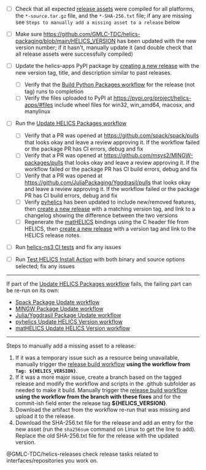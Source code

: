 - [ ] Check that all expected [release assets](https://github.com/GMLC-TDC/HELICS/releases/${HELICS_VERSION}) were compiled for all platforms, the `*-source.tar.gz` file, and the `*-SHA-256.txt` file; if any are missing see `Steps to manually add a missing asset to a release` below
- [ ] Make sure <https://github.com/GMLC-TDC/helics-packaging/blob/main/HELICS_VERSION> has been updated with the new version number; if it hasn't, manually update it (and double check that all release assets were successfully compiled)

- [ ] Update the helics-apps PyPI package by [creating a new release](https://github.com/GMLC-TDC/helics-packaging/releases/new?tag=${HELICS_VERSION}&title=HELICS%20${HELICS_VERSION}%20release&body=HELICS%20${HELICS_VERSION}%20release%20changes:%20https://github.com/GMLC-TDC/HELICS/releases/tag/${HELICS_VERSION}) with the new version tag, title, and description similar to past releases.
  - [ ] Verify that the [Build Python Packages workflow](https://github.com/GMLC-TDC/helics-packaging/actions/workflows/pythonpackage.yml) for the release (not tag) runs to completion
  - [ ] Verify the files uploaded to PyPI at <https://pypi.org/project/helics-apps/#files> include wheel files for win32, win_amd64, macosx, and manylinux
- [ ] Run the [Update HELICS Packages workflow](https://github.com/GMLC-TDC/helics-packaging/actions/workflows/update-helics.yml)
  - [ ] Verify that a PR was opened at <https://github.com/spack/spack/pulls> that looks okay and leave a review approving it. If the workflow failed or the package PR has CI errors, debug and fix
  - [ ] Verify that a PR was opened at <https://github.com/msys2/MINGW-packages/pulls> that looks okay and leave a review approving it. If the workflow failed or the package PR has CI build errors, debug and fix
  - [ ] Verify that a PR was opened at <https://github.com/JuliaPackaging/Yggdrasil/pulls> that looks okay and leave a review approving it. If the workflow failed or the package PR has CI build errors, debug and fix
  - [ ] Verify [pyhelics](https://github.com/GMLC-TDC/pyhelics) has been updated to include new/removed features, then [create a new release](https://github.com/GMLC-TDC/pyhelics/releases/new?tag=${HELICS_VERSION}&title=${HELICS_VERSION}&body=**Full%20Changelog**:%20https://github.com/GMLC-TDC/pyhelics/compare/${HELICS_PREV_VERSION}...${HELICS_VERSION}) with a matching version tag, and link to a changelog showing the difference between the two versions
  - [ ] Regenerate the [matHELICS](https://github.com/GMLC-TDC/matHELICS) bindings using the C header file from HELICS, then [create a new release](<https://github.com/GMLC-TDC/matHELICS/releases/new?tag=${HELICS_VERSION}&title=${HELICS_VERSION}&body=Release%20for%20[HELICS%20${HELICS_VERSION}](https://github.com/GMLC-TDC/HELICS/releases/tag/${HELICS_VERSION})>) with a version tag and link to the HELICS release notes.
- [ ] Run [helics-ns3 CI tests](https://github.com/GMLC-TDC/helics-ns3/actions/workflows/ci.yml) and fix any issues
- [ ] Run [Test HELICS Install Action](https://github.com/GMLC-TDC/helics-action/actions/workflows/test-helics-install.yml) with both binary and source options selected; fix any issues

---

If part of the [Update HELICS Packages workflow](https://github.com/GMLC-TDC/helics-packaging/actions/workflows/update-helics.yml) fails, the failing part can be re-run on its own:

- [Spack Package Update workflow](https://github.com/GMLC-TDC/helics-packaging/actions/workflows/update-spack-package.yml)
- [MINGW Package Update workflow](https://github.com/GMLC-TDC/helics-packaging/actions/workflows/update-mingw-package.yml)
- [Julia/Yggdrasil Package Update workflow](https://github.com/GMLC-TDC/helics-packaging/actions/workflows/update-yggdrasil-package.yml)
- [pyhelics Update HELICS Version workflow](https://github.com/GMLC-TDC/pyhelics/actions/workflows/update-helics.yml)
- [matHELICS Update HELICS Version workflow](https://github.com/GMLC-TDC/matHELICS/actions/workflows/update-helics.yml)

---

Steps to manually add a missing asset to a release:

1. If it was a temporary issue such as a resource being unavailable, manually trigger the [release build workflow](https://github.com/GMLC-TDC/HELICS/actions/workflows/release-build.yml) **using the workflow from `Tag: ${HELICS_VERSION}`**.
2. If it was a more major issue, create a branch based on the tagged release and modify the workflow and scripts in the .github subfolder as needed to make it build. Manually trigger the [release build workflow](https://github.com/GMLC-TDC/HELICS/actions/workflows/release-build.yml) **using the workflow from the branch with these fixes** and for the commit-ish field enter the release tag **${HELICS_VERSION}**.
3. Download the artifact from the workflow re-run that was missing and upload it to the release.
4. Download the SHA-256.txt file for the release and add an entry for the new asset (run the `sha256sum` command on Linux to get the line to add). Replace the old SHA-256.txt file for the release with the updated version.

@GMLC-TDC/helics-releases check release tasks related to interfaces/repositories you work on.
